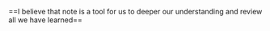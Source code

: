 ==I believe that note is a tool for us to deeper our understanding and review all we have learned== 